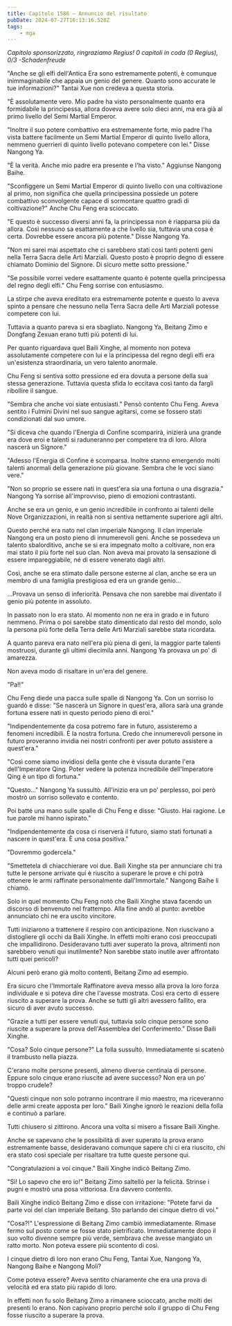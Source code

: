 ```yaml
---
title: Capitolo 1586 – Annuncio del risultato
pubDate: 2024-07-27T16:13:16.528Z
tags:
    - mga
---
```



<em>Capitolo sponsorizzato, ringraziamo Regius!
0 capitoli in coda (0 Regius), 0/3
-Schadenfreude</em>


"Anche se gli elfi dell'Antica Era sono estremamente potenti, è comunque inimmaginabile che appaia un genio del genere. Quanto sono accurate le tue informazioni?" Tantai Xue non credeva a questa storia.


"È assolutamente vero. Mio padre ha visto personalmente quanto era formidabile la principessa, allora doveva avere solo dieci anni, ma era già al primo livello del Semi Martial Emperor.


"Inoltre il suo potere combattivo era estremamente forte, mio padre l'ha vista battere facilmente un Semi Martial Emperor di quinto livello allora, nemmeno guerrieri di quinto livello potevano competere con lei." Disse Nangong Ya.


"È la verità. Anche mio padre era presente e l'ha visto." Aggiunse Nangong Baihe.


"Sconfiggere un Semi Martial Emperor di quinto livello con una coltivazione al primo, non significa che quella principessina possiede un potere combattivo sconvolgente capace di sormontare quattro gradi di coltivazione?" Anche Chu Feng era scioccato.


"E questo è successo diversi anni fa, la principessa non è riapparsa più da allora. Così nessuno sa esattamente a che livello sia, tuttavia una cosa è certa. Dovrebbe essere ancora più potente." Disse Nangong Ya.


"Non mi sarei mai aspettato che ci sarebbero stati così tanti potenti geni nella Terra Sacra delle Arti Marziali. Questo posto è proprio degno di essere chiamato Dominio del Signore. Di sicuro mette sotto pressione."


"Se possibile vorrei vedere esattamente quanto è potente quella principessa del regno degli elfi." Chu Feng sorrise con entusiasmo.


La stirpe che aveva ereditato era estremamente potente e questo lo aveva spinto a pensare che nessuno nella Terra Sacra delle Arti Marziali potesse competere con lui.


Tuttavia a quanto pareva si era sbagliato. Nangong Ya, Beitang Zimo e Dongfang Zexuan erano tutti più potenti di lui.


Per quanto riguardava quel Baili Xinghe, al momento non poteva assolutamente competere con lui e la principessa del regno degli elfi era un'esistenza straordinaria, un vero talento anormale.


Chu Feng si sentiva sotto pressione ed era dovuta a persone della sua stessa generazione. Tuttavia questa sfida lo eccitava così tanto da fargli ribollire il sangue.


"Sembra che anche voi siate entusiasti." Pensò contento Chu Feng. Aveva sentito i Fulmini Divini nel suo sangue agitarsi, come se fossero stati condizionati dal suo umore.


"Si diceva che quando l'Energia di Confine scomparirà, inizierà una grande era dove eroi e talenti si raduneranno per competere tra di loro. Allora nascerà un Signore."


"Adesso l'Energia di Confine è scomparsa. Inoltre stanno emergendo molti talenti anormali della generazione più giovane. Sembra che le voci siano vere."


"Non so proprio se essere nati in quest'era sia una fortuna o una disgrazia." Nangong Ya sorrise all'improvviso, pieno di emozioni contrastanti.


Anche se era un genio, e un genio incredibile in confronto ai talenti delle Nove Organizzazioni, in realtà non si sentiva nettamente superiore agli altri.


Questo perché era nato nel clan imperiale Nangong. Il clan imperiale Nangong era un posto pieno di innumerevoli geni. Anche se possedeva un talento sbalorditivo, anche se si era impegnato molto a coltivare, non era mai stato il più forte nel suo clan. Non aveva mai provato la sensazione di essere impareggiabile, né di essere venerato dagli altri.


Così, anche se era stimato dalle persone esterne al clan, anche se era un membro di una famiglia prestigiosa ed era un grande genio...


...Provava un senso di inferiorità. Pensava che non sarebbe mai diventato il genio più potente in assoluto.


In passato non lo era stato. Al momento non ne era in grado e in futuro nemmeno. Prima o poi sarebbe stato dimenticato dal resto del mondo, solo la persona più forte della Terra delle Arti Marziali sarebbe stata ricordata.


A quanto pareva era nato nell'era più piena di geni, la maggior parte talenti mostruosi, durante gli ultimi diecimila anni. Nangong Ya provava un po' di amarezza.


Non aveva modo di risaltare in un'era del genere.


"Pa!!"


Chu Feng diede una pacca sulle spalle di Nangong Ya. Con un sorriso lo guardò e disse: "Se nascerà un Signore in quest'era, allora sarà una grande fortuna essere nati in questo periodo pieno di eroi."


"Indipendentemente da cosa potremo fare in futuro, assisteremo a fenomeni incredibili. È la nostra fortuna. Credo che innumerevoli persone in futuro proveranno invidia nei nostri confronti per aver potuto assistere a quest'era."


"Così come siamo invidiosi della gente che è vissuta durante l'era dell'Imperatore Qing. Poter vedere la potenza incredibile dell'Imperatore Qing è un tipo di fortuna."


"Questo..." Nangong Ya sussultò. All'inizio era un po' perplesso, poi però mostrò un sorriso sollevato e contento.


Poi batté una mano sulle spalle di Chu Feng e disse: "Giusto. Hai ragione. Le tue parole mi hanno ispirato."


"Indipendentemente da cosa ci riserverà il futuro, siamo stati fortunati a nascere in quest'era. È una cosa positiva."


"Dovremmo godercela."


"Smettetela di chiacchierare voi due. Baili Xinghe sta per annunciare chi tra tutte le persone arrivate qui è riuscito a superare le prove e chi potrà ottenere le armi raffinate personalmente dall'Immortale." Nangong Baihe li chiamò.


Solo in quel momento Chu Feng notò che Baili Xinghe stava facendo un discorso di benvenuto nel frattempo. Alla fine andò al punto: avrebbe annunciato chi ne era uscito vincitore.


Tutti iniziarono a trattenere il respiro con anticipazione. Non riuscivano a distogliere gli occhi da Baili Xinghe. In effetti molti erano così preoccupati che impallidirono. Desideravano tutti aver superato la prova, altrimenti non sarebbero venuti qui inutilmente? Non sarebbe stato inutile aver affrontato tutti quei pericoli?


Alcuni però erano già molto contenti, Beitang Zimo ad esempio.


Era sicuro che l'Immortale Raffinatore aveva messo alla prova la loro forza individuale e si poteva dire che l'avesse mostrata. Così era certo di essere riuscito a superare la prova. Anche se tutti gli altri avessero fallito, era sicuro di aver avuto successo.


"Grazie a tutti per essere venuti qui, tuttavia solo cinque persone sono riuscite a superare la prova dell'Assemblea del Conferimento." Disse Baili Xinghe.


"Cosa? Solo cinque persone?" La folla sussultò. Immediatamente si scatenò il trambusto nella piazza.


C'erano molte persone presenti, almeno diverse centinaia di persone. Eppure solo cinque erano riuscite ad avere successo? Non era un po' troppo crudele?


"Questi cinque non solo potranno incontrare il mio maestro, ma riceveranno delle armi create apposta per loro." Baili Xinghe ignorò le reazioni della folla e continuò a parlare.


Tutti chiusero si zittirono. Ancora una volta si misero a fissare Baili Xinghe.


Anche se sapevano che le possibilità di aver superato la prova erano estremamente basse, desideravano comunque sapere chi ci era riuscito, chi era stato così speciale per risaltare tra tutte queste persone qui.


"Congratulazioni a voi cinque." Baili Xinghe indicò Beitang Zimo.


"Sì! Lo sapevo che ero io!" Beitang Zimo saltellò per la felicità. Strinse i pugni e mostrò una posa vittoriosa. Era davvero contento.


Baili Xinghe indicò Beitang Zimo e disse con irritazione: "Potete farvi da parte voi del clan imperiale Beitang. Sto parlando dei cinque dietro di voi."


"Cosa?!" L'espressione di Beitang Zimo cambiò immediatamente. Rimase fermo sul posto come se fosse stato pietrificato. Immediatamente dopo il suo volto divenne sempre più verde, sembrava che avesse mangiato un ratto morto. Non poteva essere più scontento di così.


I cinque dietro di loro non erano Chu Feng, Tantai Xue, Nangong Ya, Nangong Baihe e Nangong Moli?


Come poteva essere? Aveva sentito chiaramente che era una prova di velocità ed era stato più rapido di loro.


In effetti non fu solo Beitang Zimo a rimanere scioccato, anche molti dei presenti lo erano. Non capivano proprio perché solo il gruppo di Chu Feng fosse riuscito a superare la prova.
                                


                                



